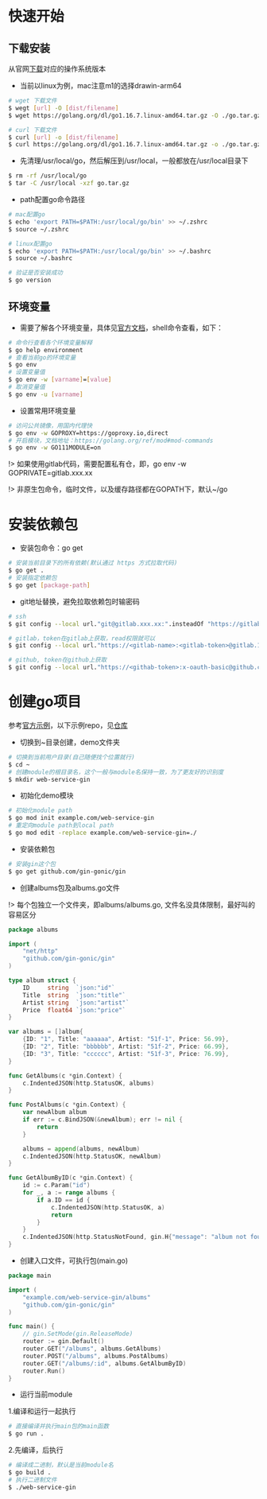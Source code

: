 # 快速开始

## 下载安装

从官网[下载](https://golang.org/dl/)对应的操作系统版本

- 当前以linux为例，mac注意m1的选择drawin-arm64

```bash
# wget 下载文件
$ wegt [url] -O [dist/filename] 
$ wget https://golang.org/dl/go1.16.7.linux-amd64.tar.gz -O ./go.tar.gz

# curl 下载文件
$ curl [url] -o [dist/filename]
$ curl https://golang.org/dl/go1.16.7.linux-amd64.tar.gz -o ./go.tar.gz
```

- 先清理/usr/local/go，然后解压到/usr/local，一般都放在/usr/local目录下

```bash
$ rm -rf /usr/local/go
$ tar -C /usr/local -xzf go.tar.gz
```

- path配置go命令路径

```bash
# mac配置go
$ echo 'export PATH=$PATH:/usr/local/go/bin' >> ~/.zshrc
$ source ~/.zshrc

# linux配置go
$ echo 'export PATH=$PATH:/usr/local/go/bin' >> ~/.bashrc
$ source ~/.bashrc

# 验证是否安装成功
$ go version
```

## 环境变量

- 需要了解各个环境变量，具体见[官方文档]()，shell命令查看，如下：

```bash
# 命令行查看各个环境变量解释
$ go help environment
# 查看当前go的环境变量
$ go env 
# 设置变量值
$ go env -w [varname]=[value]
# 取消变量值
$ go env -u [varname]
```

- 设置常用环境变量

```bash
# 访问公共镜像，用国内代理快
$ go env -w GOPROXY=https://goproxy.io,direct
# 开启模块，文档地址：https://golang.org/ref/mod#mod-commands
$ go env -w GO111MODULE=on
```

!> 如果使用gitlab代码，需要配置私有仓，即，go env -w GOPRIVATE=gitlab.xxx.xx

!> 非原生包命令，临时文件，以及缓存路径都在GOPATH下，默认~/go

# 安装依赖包

- 安装包命令：go get

```bash
# 安装当前目录下的所有依赖(默认通过 https 方式拉取代码)
$ go get .
# 安装指定依赖包
$ go get [package-path]
```

- git地址替换，避免拉取依赖包时输密码

```bash
# ssh
$ git config --local url."git@gitlab.xxx.xx:".insteadOf "https://gitlab.xxx.xxx"

# gitlab，token在gitlab上获取，read权限就可以
$ git config --local url."https://<gitlab-name>:<gitlab-token>@gitlab.17zuoye.net/".insteadOf "https://gitlab.17zuoye.net/"

# github, token在github上获取
$ git config --local url."https://<githab-token>:x-oauth-basic@github.com/".insteadOf "https://github.com/"
```

# 创建go项目

参考[官方示例](https://golang.org/doc/tutorial/web-service-gin)，以下示例repo，见[仓库](https://github.com/changbaihe/go-manual/tree/master/web-service-gin)
- 切换到~目录创建，demo文件夹

```bash
# 切换到当前用户目录(自己随便找个位置就行)
$ cd ~
# 创建module的根目录名，这个一般与module名保持一致，为了更友好的识别度
$ mkdir web-service-gin
```
- 初始化demo模块

```bash
# 初始化module path
$ go mod init example.com/web-service-gin
# 重定向module path到local path
$ go mod edit -replace example.com/web-service-gin=./
```

- 安装依赖包

```bash
# 安装gin这个包
$ go get github.com/gin-gonic/gin
```

- 创建albums包及albums.go文件

!> 每个包独立一个文件夹，即albums/albums.go, 文件名没具体限制，最好叫的容易区分

```go
package albums

import (
	"net/http"
	"github.com/gin-gonic/gin"
)

type album struct {
	ID     string  `json:"id"`
	Title  string  `json:"title"`
	Artist string  `json:"artist"`
	Price  float64 `json:"price"`
}

var albums = []album{
	{ID: "1", Title: "aaaaaa", Artist: "51f-1", Price: 56.99},
	{ID: "2", Title: "bbbbbb", Artist: "51f-2", Price: 66.99},
	{ID: "3", Title: "cccccc", Artist: "51f-3", Price: 76.99},
}

func GetAlbums(c *gin.Context) {
	c.IndentedJSON(http.StatusOK, albums)
}

func PostAlbums(c *gin.Context) {
	var newAlbum album
	if err := c.BindJSON(&newAlbum); err != nil {
		return
	}

	albums = append(albums, newAlbum)
	c.IndentedJSON(http.StatusOK, newAlbum)
}

func GetAlbumByID(c *gin.Context) {
	id := c.Param("id")
	for _, a := range albums {
		if a.ID == id {
			c.IndentedJSON(http.StatusOK, a)
			return
		}
	}
	c.IndentedJSON(http.StatusNotFound, gin.H{"message": "album not found!"})
}

```

- 创建入口文件，可执行包(main.go)

```go
package main

import (
	"example.com/web-service-gin/albums"
	"github.com/gin-gonic/gin"
)

func main() {
	// gin.SetMode(gin.ReleaseMode)
	router := gin.Default()
	router.GET("/albums", albums.GetAlbums)
	router.POST("/albums", albums.PostAlbums)
	router.GET("/albums/:id", albums.GetAlbumByID)
	router.Run()
}
```

- 运行当前module

1.编译和运行一起执行

```bash
# 直接编译并执行main包的main函数
$ go run .
```

 2.先编译，后执行

```bash
# 编译成二进制，默认是当前module名
$ go build .
# 执行二进制文件
$ ./web-service-gin
```